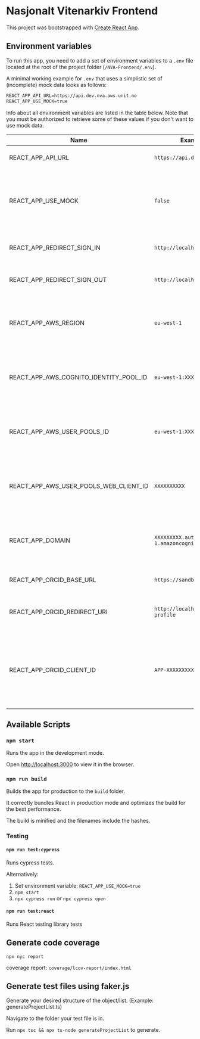 # Nasjonalt Vitenarkiv Frontend

This project was bootstrapped with [Create React App](https://github.com/facebook/create-react-app).

## Environment variables

To run this app, you need to add a set of environment variables to a `.env` file located at the root of the project folder (`/NVA-Frontend/.env`).

A minimal working example for `.env` that uses a simplistic set of (incomplete) mock data looks as follows:

```markdown
REACT_APP_API_URL=https://api.dev.nva.aws.unit.no
REACT_APP_USE_MOCK=true
```

Info about all environment variables are listed in the table below. Note that you must be authorized to retrieve some of these values if you don't want to use mock data.

| Name                                   | Example value                                | Description                                                                              |
| -------------------------------------- | -------------------------------------------- | ---------------------------------------------------------------------------------------- |
| REACT_APP_API_URL                      | `https://api.dev.nva.aws.unit.no`            | Required. Base URL to the API.                                                           |
| REACT_APP_USE_MOCK                     | `false`                                      | Whether to use local mock data or not. If `true`, no more variables are needed.          |
| REACT_APP_REDIRECT_SIGN_IN             | `http://localhost:3000`                      | Callback URI for successfull login.                                                      |
| REACT_APP_REDIRECT_SIGN_OUT            | `http://localhost:3000/logout`               | Callback URI for successfull logout.                                                     |
| REACT_APP_AWS_REGION                   | `eu-west-1`                                  | Value can be found by logging in to the Parameter Store in AWS.                          |
| REACT_APP_AWS_COGNITO_IDENTITY_POOL_ID | `eu-west-1:XXXXXXXXXX`                       | Value can be found by logging in to the Parameter Store in AWS.                          |
| REACT_APP_AWS_USER_POOLS_ID            | `eu-west-1:XXXXXXXXXX`                       | Value can be found by logging in to the Parameter Store in AWS.                          |
| REACT_APP_AWS_USER_POOLS_WEB_CLIENT_ID | `XXXXXXXXXX`                                 | Value can be found by logging in to the Parameter Store in AWS.                          |
| REACT_APP_DOMAIN                       | `XXXXXXXXX.auth.eu-west-1.amazoncognito.com` | Value can be found by logging in to the Parameter Store in AWS.                          |
| REACT_APP_ORCID_BASE_URL               | `https://sandbox.orcid.org`                  | Base URL to ORCID integration.                                                           |
| REACT_APP_ORCID_REDIRECT_URI           | `http://localhost:3000/my-profile`           | Callback URI for successfull connection to ORCID.                                        |
| REACT_APP_ORCID_CLIENT_ID              | `APP-XXXXXXXXX`                              | Value can be found by logging in to the Parameter Store in AWS or ORCID Admin dashboard. |

## Available Scripts

### `npm start`

Runs the app in the development mode.

Open [http://localhost:3000](http://localhost:3000) to view it in the browser.

### `npm run build`

Builds the app for production to the `build` folder.

It correctly bundles React in production mode and optimizes the build for the best performance.

The build is minified and the filenames include the hashes.

### Testing

#### `npm run test:cypress`

Runs cypress tests.

Alternatively:

1. Set environment variable: `REACT_APP_USE_MOCK=true`
2. `npm start`
3. `npx cypress run` or `npx cypress open`

#### `npm run test:react`

Runs React testing library tests

## Generate code coverage

`npx nyc report`

coverage report: `coverage/lcov-report/index.html`

## Generate test files using faker.js

Generate your desired structure of the object/list. (Example: generateProjectList.ts)

Navigate to the folder your test file is in.

Run `npx tsc && npx ts-node generateProjectList` to generate.
